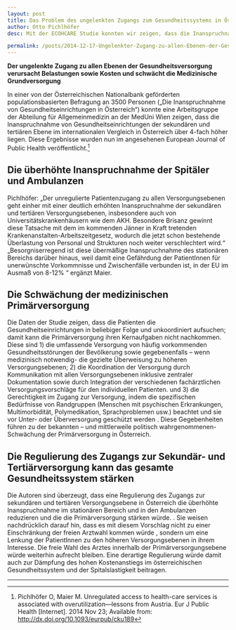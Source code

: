 ```yaml
---
layout: post
title: Das Problem des ungelenkten Zugangs zum Gesundheitssystems in Österreich.
author: Otto Pichlhöfer
desc: Mit der ECOHCARE Studie konnten wir zeigen, dass die Inanspruchnahme von Gesundheitseinrichtungen der sekundären und tertiären Ebene im internationalen Vergleich in Österreich über 4-fach höher liegen. Damit einher geht eine Überinanspruchname in diesen Bereichen und eine Schwächung der medizinischen Primärversorgung.

permalink: /posts/2014-12-17-Ungelenkter-Zugang-zu-allen-Ebenen-der-Gesundheitsversorgung.html
---
```


**Der ungelenkte Zugang zu allen Ebenen der Gesundheitsversorgung  verursacht Belastungen sowie Kosten und schwächt  die Medizinische Grundversorgung**

In einer von der Österreichischen Nationalbank geförderten populationsbasierten Befragung an 3500 Personen („Die Inanspruchnahme von Gesundheitseinrichtungen in Österreich“) konnte eine Arbeitsgruppe der Abteilung für Allgemeinmedizin an der MedUni Wien zeigen, dass die Inanspruchnahme von Gesundheitseinrichtungen der sekundären und tertiären Ebene im internationalen Vergleich in Österreich über 4-fach höher liegen. Diese Ergebnisse wurden nun im angesehenen European Journal of Public Health veröffentlicht.[^1]

Die überhöhte Inanspruchnahme der Spitäler und Ambulanzen
---------------------------------------------------------
Pichlhöfer: „Der unregulierte  Patientenzugang zu allen Versorgungsebenen geht einher mit einer deutlich erhöhten  Inanspruchnahme der sekundären und tertiären Versorgungsebenen, insbesondere auch von Universitätskrankenhäusern wie dem AKH. Besondere Brisanz gewinnt diese Tatsache mit dem  im kommenden Jänner in Kraft tretenden Krankenanstalten-Arbeitszeitgesetz, wodurch die jetzt schon bestehende Überlastung von Personal und Strukturen noch weiter verschlechtert wird.“  „Besorgniserregend ist diese übermäßige Inanspruchnahme des stationären Bereichs darüber hinaus, weil damit eine Gefährdung der PatientInnen für unerwünschte Vorkommnisse und Zwischenfälle verbunden ist, in der EU  im Ausmaß von 8-12% “ ergänzt Maier.

Die Schwächung der medizinischen Primärversorgung
-------------------------------------------------
Die Daten  der Studie zeigen, dass die Patienten die Gesundheitseinrichtungen in beliebiger Folge und unkoordiniert aufsuchen; damit kann die Primärversorgung ihren Kernaufgaben nicht nachkommen. Diese sind 1) die umfassende Versorgung von häufig vorkommenden Gesundheitsstörungen der Bevölkerung sowie gegebenenfalls – wenn medizinisch notwendig- die gezielte Überweisung zu  höheren  Versorgungsebenen; 2) die Koordination  der Versorgung durch Kommunikation mit allen Versorgungsebenen inklusive zentraler Dokumentation sowie  durch  Integration der verschiedenen fachärztlichen Versorgungsvorschläge  für den individuellen Patienten. und 3) die Gerechtigkeit im Zugang zur Versorgung, indem  die spezifischen Bedürfnisse von Randgruppen (Menschen mit psychischen Erkrankungen, Multimorbidität, Polymedikation, Sprachproblemen usw.) beachtet und sie vor Unter- oder Überversorgung geschützt werden . Diese Gegebenheiten führen zu der bekannten – und mittlerweile politisch wahrgenommenen- Schwächung der Primärversorgung in Österreich.

Die Regulierung des Zugangs zur Sekundär- und Tertiärversorgung kann das gesamte Gesundheitssystem stärken
----------------------------------------------------------------------------------------------------------
Die Autoren sind überzeugt, dass eine Regulierung des  Zugangs zur sekundären und tertiären Versorgungsebene in Österreich  die überhöhte Inanspruchnahme im stationären Bereich und in den Ambulanzen reduzieren und die die Primärversorgung stärken würde. . Sie weisen nachdrücklich darauf hin,  dass es mit diesem Vorschlag nicht zu  einer Einschränkung der freien Arztwahl kommen würde , sondern um eine Lenkung der PatientInnen zu den höheren  Versorgungsebenen in ihrem Interesse. Die freie Wahl des Arztes innerhalb der Primärversorgungsebene würde weiterhin aufrecht bleiben. Eine derartige Regulierung würde damit auch zur Dämpfung des  hohen Kostenanstiegs im österreichischen Gesundheitssystem und der Spitalslastigkeit beitragen.

-------------------------------------------------------------------------------

[^1]: Pichlhöfer O, Maier M. Unregulated access to health-care services is associated with overutilization—lessons from Austria. Eur J Public Health [Internet]. 2014 Nov 23; Available from: <http://dx.doi.org/10.1093/eurpub/cku189>
